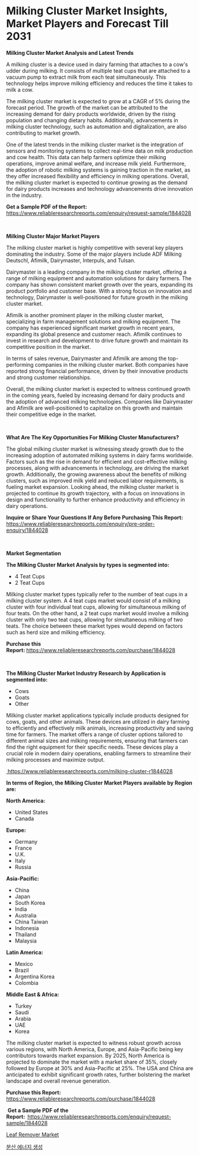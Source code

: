 <p><h1>Milking Cluster Market Insights, Market Players and Forecast Till 2031</h1></p><p><strong>Milking Cluster Market Analysis and Latest Trends</strong></p>
<p><p>A milking cluster is a device used in dairy farming that attaches to a cow's udder during milking. It consists of multiple teat cups that are attached to a vacuum pump to extract milk from each teat simultaneously. This technology helps improve milking efficiency and reduces the time it takes to milk a cow.</p><p>The milking cluster market is expected to grow at a CAGR of 5% during the forecast period. The growth of the market can be attributed to the increasing demand for dairy products worldwide, driven by the rising population and changing dietary habits. Additionally, advancements in milking cluster technology, such as automation and digitalization, are also contributing to market growth.</p><p>One of the latest trends in the milking cluster market is the integration of sensors and monitoring systems to collect real-time data on milk production and cow health. This data can help farmers optimize their milking operations, improve animal welfare, and increase milk yield. Furthermore, the adoption of robotic milking systems is gaining traction in the market, as they offer increased flexibility and efficiency in milking operations. Overall, the milking cluster market is expected to continue growing as the demand for dairy products increases and technology advancements drive innovation in the industry.</p></p>
<p><strong>Get a Sample PDF of the Report:&nbsp;</strong> <a href="https://www.reliableresearchreports.com/enquiry/request-sample/1844028">https://www.reliableresearchreports.com/enquiry/request-sample/1844028</a></p>
<p>&nbsp;</p>
<p><strong>Milking Cluster Major Market Players</strong></p>
<p><p>The milking cluster market is highly competitive with several key players dominating the industry. Some of the major players include ADF Milking Deutschl, Afimilk, Dairymaster, Interpuls, and Tulsan.</p><p>Dairymaster is a leading company in the milking cluster market, offering a range of milking equipment and automation solutions for dairy farmers. The company has shown consistent market growth over the years, expanding its product portfolio and customer base. With a strong focus on innovation and technology, Dairymaster is well-positioned for future growth in the milking cluster market.</p><p>Afimilk is another prominent player in the milking cluster market, specializing in farm management solutions and milking equipment. The company has experienced significant market growth in recent years, expanding its global presence and customer reach. Afimilk continues to invest in research and development to drive future growth and maintain its competitive position in the market.</p><p>In terms of sales revenue, Dairymaster and Afimilk are among the top-performing companies in the milking cluster market. Both companies have reported strong financial performance, driven by their innovative products and strong customer relationships.</p><p>Overall, the milking cluster market is expected to witness continued growth in the coming years, fueled by increasing demand for dairy products and the adoption of advanced milking technologies. Companies like Dairymaster and Afimilk are well-positioned to capitalize on this growth and maintain their competitive edge in the market.</p></p>
<p>&nbsp;</p>
<p><strong>What Are The Key Opportunities For Milking Cluster Manufacturers?</strong></p>
<p><p>The global milking cluster market is witnessing steady growth due to the increasing adoption of automated milking systems in dairy farms worldwide. Factors such as the rise in demand for efficient and cost-effective milking processes, along with advancements in technology, are driving the market growth. Additionally, the growing awareness about the benefits of milking clusters, such as improved milk yield and reduced labor requirements, is fueling market expansion. Looking ahead, the milking cluster market is projected to continue its growth trajectory, with a focus on innovations in design and functionality to further enhance productivity and efficiency in dairy operations.</p></p>
<p><strong>Inquire or Share Your Questions If Any Before Purchasing This Report:</strong> <a href="https://www.reliableresearchreports.com/enquiry/pre-order-enquiry/1844028">https://www.reliableresearchreports.com/enquiry/pre-order-enquiry/1844028</a></p>
<p>&nbsp;</p>
<p><strong>Market Segmentation</strong></p>
<p><strong>The Milking Cluster Market Analysis by types is segmented into:</strong></p>
<p><ul><li>4 Teat Cups</li><li>2 Teat Cups</li></ul></p>
<p><p>Milking cluster market types typically refer to the number of teat cups in a milking cluster system. A 4 teat cups market would consist of a milking cluster with four individual teat cups, allowing for simultaneous milking of four teats. On the other hand, a 2 teat cups market would involve a milking cluster with only two teat cups, allowing for simultaneous milking of two teats. The choice between these market types would depend on factors such as herd size and milking efficiency.</p></p>
<p><strong>Purchase this Report:&nbsp;</strong><a href="https://www.reliableresearchreports.com/purchase/1844028">https://www.reliableresearchreports.com/purchase/1844028</a></p>
<p>&nbsp;</p>
<p><strong>The Milking Cluster Market Industry Research by Application is segmented into:</strong></p>
<p><ul><li>Cows</li><li>Goats</li><li>Other</li></ul></p>
<p><p>Milking cluster market applications typically include products designed for cows, goats, and other animals. These devices are utilized in dairy farming to efficiently and effectively milk animals, increasing productivity and saving time for farmers. The market offers a range of cluster options tailored to different animal sizes and milking requirements, ensuring that farmers can find the right equipment for their specific needs. These devices play a crucial role in modern dairy operations, enabling farmers to streamline their milking processes and maximize output.</p></p>
<p><a href="https://www.reliableresearchreports.com/milking-cluster-r1844028">&nbsp;https://www.reliableresearchreports.com/milking-cluster-r1844028</a></p>
<p><strong>In terms of Region, the Milking Cluster Market Players available by Region are:</strong></p>
<p>
    <p> <strong> North America: </strong>
        <ul>
            <li>United States</li>
            <li>Canada</li>
        </ul>
        </p> 
    <p> <strong> Europe: </strong>
        <ul>
            <li>Germany</li>
            <li>France</li>
            <li>U.K.</li>
            <li>Italy</li>
            <li>Russia</li>
        </ul>
        </p> 
    <p> <strong> Asia-Pacific: </strong>
        <ul>
            <li>China</li>
            <li>Japan</li>
            <li>South Korea</li>
            <li>India</li>
            <li>Australia</li>
            <li>China Taiwan</li>
            <li>Indonesia</li>
            <li>Thailand</li>
            <li>Malaysia</li>
        </ul>
        </p> 
    <p> <strong> Latin America: </strong>
        <ul>
            <li>Mexico</li>
            <li>Brazil</li>
            <li>Argentina Korea</li>
            <li>Colombia</li>
        </ul>
        </p> 
    <p> <strong> Middle East & Africa: </strong>
        <ul>
            <li>Turkey</li>
            <li>Saudi</li>
            <li>Arabia</li>
            <li>UAE</li>
            <li>Korea</li>
        </ul>
    </p>
    </p>
<p><p>The milking cluster market is expected to witness robust growth across various regions, with North America, Europe, and Asia-Pacific being key contributors towards market expansion. By 2025, North America is projected to dominate the market with a market share of 35%, closely followed by Europe at 30% and Asia-Pacific at 25%. The USA and China are anticipated to exhibit significant growth rates, further bolstering the market landscape and overall revenue generation.</p></p>
<p><strong>Purchase this Report: </strong><a href="https://www.reliableresearchreports.com/purchase/1844028">https://www.reliableresearchreports.com/purchase/1844028</a></p>
<p>&nbsp;<strong>Get a Sample PDF of the Report:&nbsp;&nbsp;</strong><a href="https://www.reliableresearchreports.com/enquiry/request-sample/1844028">https://www.reliableresearchreports.com/enquiry/request-sample/1844028</a></p>
<p><strong></strong></p>
<p><p><a href="https://github.com/FassouRP/Market-Research-Report-List-4/blob/main/leaf-remover-market.md">Leaf Remover Market</a></p><p><a href="https://github.com/mpodehpw07370073/Market-Research-Report-List-1/blob/main/941736127167.md">분산 에너지 생성</a></p></p>